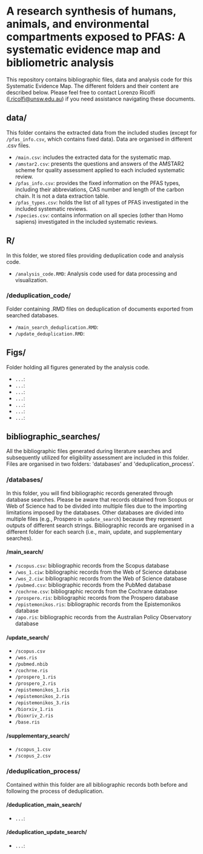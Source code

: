 # A research synthesis of humans, animals, and environmental compartments exposed to PFAS: A systematic evidence map and bibliometric analysis
This repository contains bibliographic files, data and analysis code for this Systematic Evidence Map. The different folders and their content are described below. Please feel free to contact Lorenzo Ricolfi (l.ricolfi@unsw.edu.au) if you need assistance navigating these documents.

## data/
This folder contains the extracted data from the included studies (except for ```/pfas_info.csv```, which contains fixed data). Data are organised in different .csv files.
- ```/main.csv```: includes the extracted data for the systematic map.
- ```/amstar2.csv```: presents the questions and answers of the AMSTAR2 scheme for quality assessment applied to each included systematic review.
- ```/pfas_info.csv```: provides the fixed information on the PFAS types, including their abbreviations, CAS number and length of the carbon chain. It is not a data extraction table.
- ```/pfas_types.csv```: holds the list of all types of PFAS investigated in the included systematic reviews.
- ```/species.csv```: contains information on all species (other than Homo sapiens) investigated in the included systematic reviews.

## R/
In this folder, we stored files providing deduplication code and analysis code.
- ```/analysis_code.RMD```: Analysis code used for data processing and visualization.
### /deduplication_code/
Folder containing .RMD files on deduplication of documents exported from searched databases.
- ```/main_search_deduplication.RMD```: 
- ```/update_deduplication.RMD```:

## Figs/
Folder holding all figures generated by the analysis code.
- ```...```:
- ```...```:
- ```...```:
- ```...```:
- ```...```:
- ```...```:
- ```...```:

## bibliographic_searches/ 
All the bibliographic files generated during literature searches and subsequently utilized for eligibility assessment are included in this folder. Files are organised in two folders: 'databases' and 'deduplication_process'.
### /databases/
In this folder, you will find bibliographic records generated through database searches. Please be aware that records obtained from Scopus or Web of Science had to be divided into multiple files due to the importing limitations imposed by the databases. Other databases are divided into multiple files (e.g., Prospero in ```update_search```) because they represent outputs of different search strings. Bibliographic records are organised in a different folder for each search (i.e., main, update, and supplementary searches).
#### /main_search/
- ```/scopus.csv```: bibliographic records from the Scopus database
- ```/wos_1.ciw```: bibliographic records from the Web of Science database
- ```/wos_2.ciw```: bibliographic records from the Web of Science database
- ```/pubmed.csv```: bibliographic records from the PubMed database
- ```/cochrne.csv```: bibliographic records from the Cochrane database
- ```/prospero.ris```: bibliographic records from the Prospero database
- ```/epistemonikos.ris```: bibliographic records from the Epistemonikos database
- ```/apo.ris```: bibliographic records from the Australian Policy Observatory database
#### /update_search/
- ```/scopus.csv```
- ```/wos.ris```
- ```/pubmed.nbib```
- ```/cochrne.ris```
- ```/prospero_1.ris```
- ```/prospero_2.ris```
- ```/epistemonikos_1.ris```
- ```/epistemonikos_2.ris```
- ```/epistemonikos_3.ris```
- ```/biorxiv_1.ris```
- ```/bioxriv_2.ris```
- ```/base.ris```
#### /supplementary_search/
- ```/scopus_1.csv```
- ```/scopus_2.csv```

### /deduplication_process/
Contained within this folder are all bibliographic records both before and following the process of deduplication.
#### /deduplication_main_search/
- ```...```:
#### /deduplication_update_search/
- ```...```:





